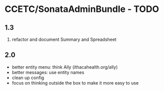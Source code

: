 # CCETC/SonataAdminBundle - TODO

## 1.3
	
1. refactor and document Summary and Spreadsheet


## 2.0
- better entity menu: think Ally (ithacahealth.org/ally)
- better messages: use entity names
- clean up config
- focus on thinking outside the box to make it more easy to use